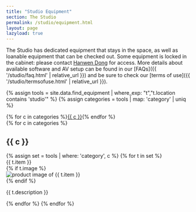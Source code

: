 ```yaml
---
title: "Studio Equipment"
section: The Studio
permalink: /studio/equipment.html
layout: page
lazyload: true
---
```


The Studio has dedicated equipment that stays in the space, as well as loanable equipment that can be checked out. 
Some equipment is locked in the cabinet: please contact [Hanwen Dong](mailto:hanwendong@uidaho.edu) for access.
More details about available software and AV setup can be found in our [FAQs]({{ '/studio/faq.html' | relative_url }}) and be sure to check our [terms of use]({{ '/studio/termsofuse.html' | relative_url }}).

{% assign tools = site.data.find_equipment | where_exp: "t","t.location contains 'studio'" %}
{% assign categories = tools | map: 'category' | uniq %}
<div class="row">
<div class="col-12 mb-3 text-center">
{% for c in categories %}<a href="#{{ c | slugify }}" class="btn btn-sm btn-outline-pride-gold m-2">{{ c }}</a>{% endfor %}
</div>
{% for c in categories %}
<div class="col-12">
<h2 id="{{ c | slugify }}" class="my-4">{{ c }}</h2>
</div>
{% assign set = tools | where: 'category', c %}
{% for t in set %}
<div class="col-md-6 mb-2">
    <div class="card">
        <div class="card-header">
            {{ t.item }}
        </div>
        <div class="card-body">
            {% if t.image %}<div class="text-center"><img class="img-fluid mb-3 lazyload" data-src="{{ site.lib-media }}/studio/{{ t.image }}" alt="product image of {{ t.item }}"></div>{% endif %}
            <p class="card-text">{{ t.description }}</p>
        </div>
    </div>
</div>
{% endfor %}
{% endfor %}
</div>
